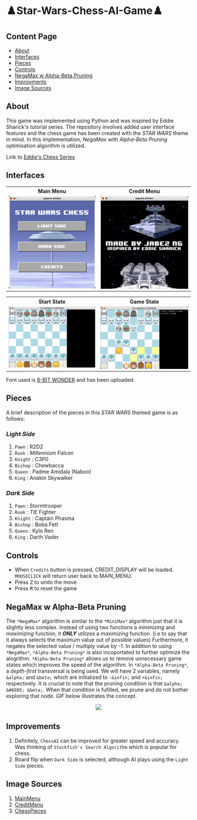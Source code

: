 # ♟️Star-Wars-Chess-AI-Game♟️ 

## Content Page

- [About](#about)
- [Interfaces](#interfaces)
- [Pieces](#pieces)
- [Controls](#controls)
- [NegaMax w Alpha-Beta Pruning](#negamax-w-alpha-beta-pruning)
- [Improvments](#improvements)
- [Image Sources](#image-sources)

## About

This game was implemented using Python and was inspired by Eddie Sharick's tutorial series. The repository involves added user interface features and the chess game has been created with the *STAR WARS* theme in mind. In this implementation, *NegaMax* with *Alpha-Beta Pruning* optimisation algorithm is utilized. 

Link to [Eddie's Chess Series](https://www.youtube.com/watch?v=EnYui0e73Rs&list=PLBwF487qi8MGU81nDGaeNE1EnNEPYWKY_)

## Interfaces

<table>
  <tr>
    <th align="center">Main Menu</th>
     <th align="center">Credit Menu</th>
  </tr>
  <tr>
    <td valign="top"><img src="https://github.com/Jabezng2/Star-Wars-Chess-AI-Game/blob/main/interfaces/mainmenu.png"></td>
    <td valign="top"><img src="https://github.com/Jabezng2/Star-Wars-Chess-AI-Game/blob/main/interfaces/creditspage.png"></td>
  </tr>
 </table>
<table>
  <tr>
    <th align="center">Start State</th>
     <th align="center">Game State</th>
  </tr>
  <tr>
    <td valign="top"><img src="https://github.com/Jabezng2/Star-Wars-Chess-AI-Game/blob/main/interfaces/gameStart.png"></td>
    <td valign="top"><img src="https://github.com/Jabezng2/Star-Wars-Chess-AI-Game/blob/main/interfaces/gameCurrent.png"></td>
  </tr>
 </table>

Font used is [8-BIT WONDER](https://github.com/Jabezng2/Star-Wars-Chess-AI-Game/blob/main/8-BIT%20WONDER.TTF) and has been uploaded.

## Pieces

A brief description of the pieces in this *STAR WARS* themed game is as follows:

### *Light Side*
1. `Pawn` : R2D2
2. `Rook` : *Millennium Falcon*
3. `Knight` : C3P0
4. `Bishop` : Chewbacca
5. `Queen` : Padme Amidala (Naboo)
6. `King` : Anakin Skywalker

### *Dark Side*
1. `Pawn` : Stormtrooper
2. `Rook` : *TIE* Fighter
3. `Knight` : Captain Phasma
4. `Bishop` : Boba Fett
5. `Queen` : Kylo Ren
6. `King` : Darth Vader

## Controls

- When `Credits` button is pressed, CREDIT_DISPLAY will be loaded. `MOUSECLICK` will return user back to MAIN_MENU.  
- Press <kbd>Z</kbd> to undo the move
- Press <kbd>R</kbd> to reset the game

## NegaMax w Alpha-Beta Pruning

The `*NegaMax*` algorithm is similar to the `*MiniMax*` algorithm just that it is slightly less complex. Instead of using two functions a *minimizing* and *maximizing* function, it ***ONLY*** utilizes a *maximizing* function. (i.e to say that it always selects the maximum value out of possible values) Furthermore, it negates the selected value / multiply value by -1. In addition to using `*NegaMax*`, `*Alpha-Beta Pruning*` is also incoportated to further optimize the alogrithm. `*Alpha-Beta Pruning*` allows us to remove unnecessary game states which improves the speed of the algorithm. In `*Alpha-Beta Pruning*`, a *depth-first* transversal is being used. We will have 2 variables, namely `&alpha;` and `&beta;` which are initialized to `-&infin;` and `+&infin;` respectively. It is crucial to note that the pruning condition is that `&alpha; &#8805; &beta;`. When that condition is fufilled, we prune and do not bother exploring that node. *GIF* below illustrates the concept.

<p align="center"><img src="https://upload.wikimedia.org/wikipedia/commons/f/ff/Negamax_AlphaBeta.gif"></p>

## Improvements

1. Definitely, `ChessAI` can be improved for greater speed and accuracy. Was thinking of `Stockfish's Search Algorithm` which is popular for chess.
2. Board flip when `Dark Side` is selected, although AI plays using the `Light Side` pieces.

## Image Sources

1. [MainMenu](https://www.pinterest.com/pin/256212666287753305/)
2. [CreditMenu](https://www.pinterest.com/pin/86694361568238849/)
3. [ChessPieces](https://www.pinterest.com/pin/4574037102111760/)
